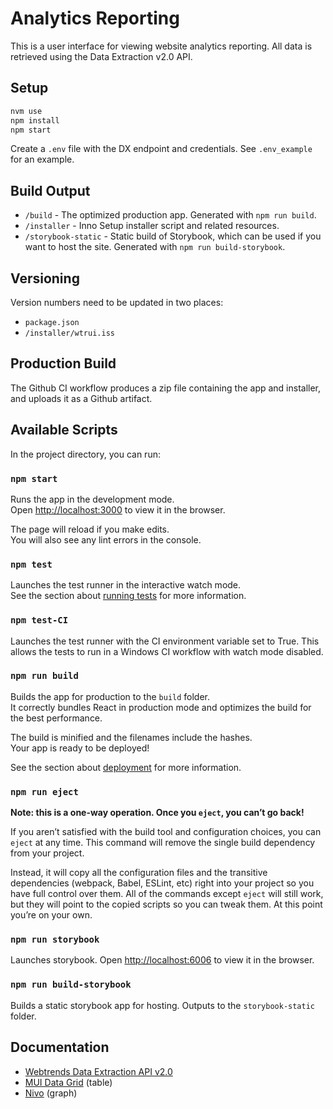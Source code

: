 # Analytics Reporting

This is a user interface for viewing website analytics reporting. All data is retrieved using the Data Extraction v2.0 API.

## Setup

```bash
nvm use
npm install
npm start
```

Create a `.env` file with the DX endpoint and credentials. See `.env_example` for an example.

## Build Output

- `/build` - The optimized production app. Generated with `npm run build`.
- `/installer` - Inno Setup installer script and related resources.
- `/storybook-static` - Static build of Storybook, which can be used if you want to host the site. Generated with `npm run build-storybook`.

## Versioning

Version numbers need to be updated in two places:

- `package.json`
- `/installer/wtrui.iss`

## Production Build

The Github CI workflow produces a zip file containing the app and installer, and uploads it as a Github artifact.

## Available Scripts

In the project directory, you can run:

### `npm start`

Runs the app in the development mode.\
Open [http://localhost:3000](http://localhost:3000) to view it in the browser.

The page will reload if you make edits.\
You will also see any lint errors in the console.

### `npm test`

Launches the test runner in the interactive watch mode.\
See the section about [running tests](https://facebook.github.io/create-react-app/docs/running-tests) for more information.

### `npm test-CI`

Launches the test runner with the CI environment variable set to True.
This allows the tests to run in a Windows CI workflow with watch mode disabled.

### `npm run build`

Builds the app for production to the `build` folder.\
It correctly bundles React in production mode and optimizes the build for the best performance.

The build is minified and the filenames include the hashes.\
Your app is ready to be deployed!

See the section about [deployment](https://facebook.github.io/create-react-app/docs/deployment) for more information.

### `npm run eject`

**Note: this is a one-way operation. Once you `eject`, you can’t go back!**

If you aren’t satisfied with the build tool and configuration choices, you can `eject` at any time. This command will remove the single build dependency from your project.

Instead, it will copy all the configuration files and the transitive dependencies (webpack, Babel, ESLint, etc) right into your project so you have full control over them. All of the commands except `eject` will still work, but they will point to the copied scripts so you can tweak them. At this point you’re on your own.

### `npm run storybook`

Launches storybook.
Open [http://localhost:6006](http://localhost:6006) to view it in the browser.

### `npm run build-storybook`

Builds a static storybook app for hosting.
Outputs to the `storybook-static` folder.

## Documentation

- [Webtrends Data Extraction API v2.0](https://onpremises.webtrends.help/docs/about-the-data-extraction-api)
- [MUI Data Grid](https://mui.com/x/react-data-grid/) (table)
- [Nivo](https://nivo.rocks/) (graph)
